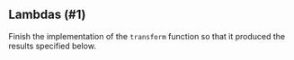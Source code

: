 ## Lambdas (#1)

Finish the implementation of the `transform` function so that
it produced the results specified below.